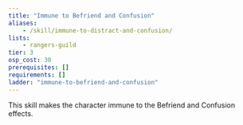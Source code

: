 ```yaml
---
title: "Immune to Befriend and Confusion"
aliases:
    - /skill/immune-to-distract-and-confusion/
lists:
    - rangers-guild
tier: 3
osp_cost: 30
prerequisites: []
requirements: []
ladder: "immune-to-befriend-and-confusion"
---
```

This skill makes the character immune to the Befriend and Confusion effects.